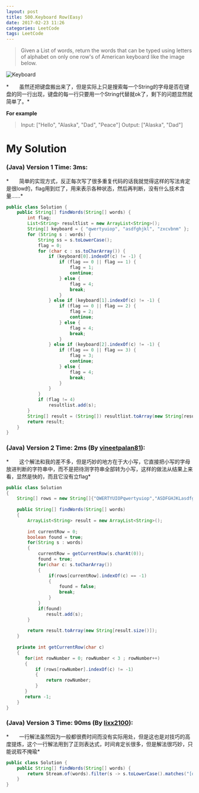 ```yaml
---
layout: post
title: 500.Keyboard Row(Easy)
date: 2017-02-23 11:26
categories: LeetCode
tags: LeetCode
---
```


>Given a List of words, return the words that can be typed using letters of alphabet on only one row's of American keyboard like the image below.

![Keyboard](http://olwt21mf4.bkt.clouddn.com/17-2-26/32288848-file_1488083862684_1335f.png)

*　　虽然还把键盘搬出来了，但是实际上只是搜索每一个String的字母是否在键盘的同一行出现，键盘的每一行只要用一个String代替就ok了，剩下的问题显然就简单了。*

**For example**

>Input: ["Hello", "Alaska", "Dad", "Peace"]
Output: ["Alaska", "Dad"]

# My Solution
### (Java) Version 1  Time: 3ms:
*　　简单的实现方式，反正每次写了很多重复代码的话我就觉得这样的写法肯定是很low的，flag用到烂了，用来表示各种状态，然后再判断，没有什么技术含量……*
```java
public class Solution {
    public String[] findWords(String[] words) {
        int flag;
        List<String> resultlist = new ArrayList<String>();
        String[] keyboard = { "qwertyuiop", "asdfghjkl", "zxcvbnm" };
        for (String s : words) {
            String ss = s.toLowerCase();
            flag = 0;
            for (char c : ss.toCharArray()) {
                if (keyboard[0].indexOf(c) != -1) {
                    if (flag == 0 || flag == 1) {
                        flag = 1;
                        continue;
                    } else {
                        flag = 4;
                        break;
                    }
                } else if (keyboard[1].indexOf(c) != -1) {
                    if (flag == 0 || flag == 2) {
                        flag = 2;
                        continue;
                    } else {
                        flag = 4;
                        break;
                    }
                } else if (keyboard[2].indexOf(c) != -1) {
                    if (flag == 0 || flag == 3) {
                        flag = 3;
                        continue;
                    } else {
                        flag = 4;
                        break;
                    }
                }
            }
            if (flag != 4)
                resultlist.add(s);
        }
        String[] result = (String[]) resultlist.toArray(new String[resultlist.size()]);
        return result;
    }
}
```
### (Java) Version 2  Time: 2ms (By [vineetpalan81](https://discuss.leetcode.com/user/vineetpalan81)):
*　　这个解法和我的差不多，但是巧妙的地方在于大小写，它直接把小写的字母放进判断的字符串中，而不是把待测字符串全部转为小写，这样的做法从结果上来看，显然是快的，而且它没有立flag*
```java
public class Solution 
{
    String[] rows = new String[]{"QWERTYUIOPqwertyuiop","ASDFGHJKLasdfghjkl","ZXCVBNMzxcvbnm"};
        
    public String[] findWords(String[] words) 
    {
        ArrayList<String> result = new ArrayList<String>();
    
        int currentRow = 0;
        boolean found = true;
        for(String s : words)
        {
            currentRow = getCurrentRow(s.charAt(0));
            found = true;
            for(char c: s.toCharArray())
            {
                if(rows[currentRow].indexOf(c) == -1)
                {
                    found = false;
                    break;
                }
            }
            if(found)
               result.add(s);
        }
        
        return result.toArray(new String[result.size()]);
    }
    
    private int getCurrentRow(char c)
    {
       for(int rowNumber = 0; rowNumber < 3 ; rowNumber++)
       {
           if (rows[rowNumber].indexOf(c) != -1)
           {
               return rowNumber;
           }
       }
       return -1;
    }
}
```
### (Java) Version 3  Time: 90ms (By [lixx2100](https://discuss.leetcode.com/user/lixx2100)):
*　　一行解法虽然因为一般都很费时间而没有实际用处，但是这也是对技巧的高度提炼，这个一行解法用到了正则表达式，时间肯定长很多，但是解法很巧妙，只能说瑕不掩瑜*
```java
public class Solution {
    public String[] findWords(String[] words) {
        return Stream.of(words).filter(s -> s.toLowerCase().matches("[qwertyuiop]*|[asdfghjkl]*|[zxcvbnm]*")).toArray(String[]::new);
    }
}
```